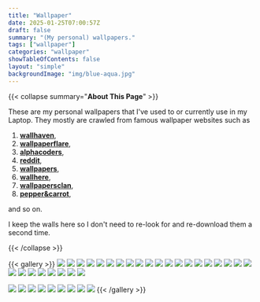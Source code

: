 ```yaml
---
title: "Wallpaper"
date: 2025-01-25T07:00:57Z
draft: false
summary: "(My personal) wallpapers."
tags: ["wallpaper"]
categories: "wallpaper"
showTableOfContents: false
layout: "simple"
backgroundImage: "img/blue-aqua.jpg"
---
```


{{< collapse summary="**About This Page**" >}}

These are my personal wallpapers that I've used to or currently use in my Laptop. They mostly are crawled from famous wallpaper websites such as 
1. [**wallhaven**](https://wallhaven.cc/), 
2. [**wallpaperflare**](https://www.wallpaperflare.com/), 
3. [**alphacoders**](https://alphacoders.com/),
4. [**reddit**](https://reddit.com/),  
5. [**wallpapers**](https://wallpapers.com),
6. [**wallhere**](https://wallhere.com),
7. [**wallpapersclan**](https://wallpapers-clan.com),
8. [**pepper&carrot**](https://www.peppercarrot.com/en/wallpapers/index.html),

and so on.

I keep the walls here so I don't need to re-look for and re-download them a second time.

{{< /collapse >}}

{{< gallery >}}
  <img src="/wall/wall1.jpg" class="grid-w50 md:grid-w33 xl:grid-w25" />
  <img src="/wall/wall2.jpg" class="grid-w50 md:grid-w33 xl:grid-w25" />
  <img src="/wall/wall3.jpg" class="grid-w50 md:grid-w33 xl:grid-w25" />
  <img src="/wall/wall4.jpg" class="grid-w50 md:grid-w33 xl:grid-w25" />
  <img src="/wall/wall5.jpg" class="grid-w50 md:grid-w33 xl:grid-w25" />
  <img src="/wall/wall6.jpg" class="grid-w50 md:grid-w33 xl:grid-w25" />
  <img src="/wall/wall7.jpg" class="grid-w50 md:grid-w33 xl:grid-w25" />
  <img src="/wall/wall8.jpg" class="grid-w50 md:grid-w33 xl:grid-w25" />
  <img src="/wall/wall9.jpg" class="grid-w50 md:grid-w33 xl:grid-w25" />
  <img src="/wall/wall10.jpg" class="grid-w50 md:grid-w33 xl:grid-w25" />
  <img src="/wall/wall11.jpg" class="grid-w50 md:grid-w33 xl:grid-w25" />
  <img src="/wall/wall12.jpg" class="grid-w50 md:grid-w33 xl:grid-w25" />
  <img src="/wall/wall13.jpg" class="grid-w50 md:grid-w33 xl:grid-w25" />
  <img src="/wall/wall14.jpg" class="grid-w50 md:grid-w33 xl:grid-w25" />
  <img src="/wall/wall15.jpg" class="grid-w50 md:grid-w33 xl:grid-w25" />
  <img src="/wall/wall16.jpg" class="grid-w50 md:grid-w33 xl:grid-w25" />
  <img src="/wall/wall17.jpg" class="grid-w50 md:grid-w33 xl:grid-w25" />
  <img src="/wall/wall18.jpg" class="grid-w50 md:grid-w33 xl:grid-w25" />
  <img src="/wall/wall19.jpg" class="grid-w50 md:grid-w33 xl:grid-w25" />
  <img src="/wall/wall20.jpg" class="grid-w50 md:grid-w33 xl:grid-w25" />
  <img src="/wall/wall21.jpg" class="grid-w50 md:grid-w33 xl:grid-w25" />
  <img src="/wall/wall22.jpg" class="grid-w50 md:grid-w33 xl:grid-w25" />
  <img src="/wall/wall23.jpg" class="grid-w50 md:grid-w33 xl:grid-w25" />
  <img src="/wall/wall24.jpg" class="grid-w50 md:grid-w33 xl:grid-w25" />
  <img src="/wall/wall25.jpg" class="grid-w50 md:grid-w33 xl:grid-w25" />
  <img src="/wall/wall26.jpg" class="grid-w50 md:grid-w33 xl:grid-w25" />
  <img src="/wall/wall27.jpg" class="grid-w50 md:grid-w33 xl:grid-w25" />
  <img src="/wall/wall28.jpg" class="grid-w50 md:grid-w33 xl:grid-w25" />

  <img src="/wall/wall1.jpeg" class="grid-w50 md:grid-w33 xl:grid-w25" />

  <img src="/wall/wall1.png" class="grid-w50 md:grid-w33 xl:grid-w25" />
  <img src="/wall/wall2.png" class="grid-w50 md:grid-w33 xl:grid-w25" />
  <img src="/wall/wall3.png" class="grid-w50 md:grid-w33 xl:grid-w25" />
  <img src="/wall/wall4.png" class="grid-w50 md:grid-w33 xl:grid-w25" />
  <img src="/wall/wall5.png" class="grid-w50 md:grid-w33 xl:grid-w25" />
  <img src="/wall/wall6.png" class="grid-w50 md:grid-w33 xl:grid-w25" />
  <img src="/wall/wall7.png" class="grid-w50 md:grid-w33 xl:grid-w25" />
  <img src="/wall/wall8.png" class="grid-w50 md:grid-w33 xl:grid-w25" />
{{< /gallery >}}

